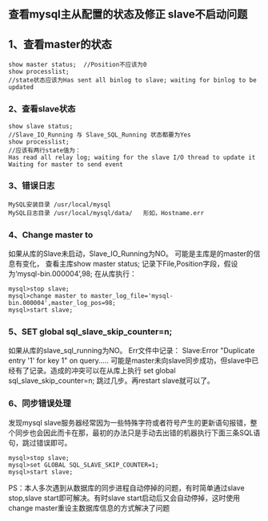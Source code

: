 ## 查看mysql主从配置的状态及修正 slave不启动问题

## 1、查看master的状态
```
show master status;  //Position不应该为0
show processlist;  
//state状态应该为Has sent all binlog to slave; waiting for binlog to be updated
```
### 2、查看slave状态
```
show slave status;
//Slave_IO_Running 与 Slave_SQL_Running 状态都要为Yes
show processlist;
//应该有两行state值为：
Has read all relay log; waiting for the slave I/O thread to update it
Waiting for master to send event
```

### 3、错误日志
```
MySQL安装目录 /usr/local/mysql
MySQL日志目录 /usr/local/mysql/data/   形如，Hostname.err
```

### 4、Change master to
如果从库的Slave未启动，Slave_IO_Running为NO。
可能是主库是的master的信息有变化，
查看主库show master status;
记录下File,Position字段，假设为‘mysql-bin.000004’,98;
在从库执行：
 ```
 mysql>stop slave;
 mysql>change master to master_log_file='mysql-bin.000004',master_log_pos=98;
 mysql>start slave;
```

### 5、SET global sql_slave_skip_counter=n;

如果从库的slave_sql_running为NO。
Err文件中记录：
Slave:Error "Duplicate entry '1' for key 1" on query.....
可能是master未向slave同步成功，但slave中已经有了记录。造成的冲突可以在从库上执行
set global sql_slave_skip_counter=n;
跳过几步。再restart slave就可以了。

### 6、同步错误处理
发现mysql slave服务器经常因为一些特殊字符或者符号产生的更新语句报错，整个同步也会因此而卡在那，最初的办法只是手动去出错的机器执行下面三条SQL语句，跳过错误即可。
 ```
 mysql>stop slave;
 mysql>set GLOBAL SQL_SLAVE_SKIP_COUNTER=1;
 mysql>start slave;
```

PS：本人多次遇到从数据库的同步进程自动停掉的问题，有时简单通过slave stop,slave start即可解决。有时slave start启动后又会自动停掉，这时使用 change master重设主数据库信息的方式解决了问题
